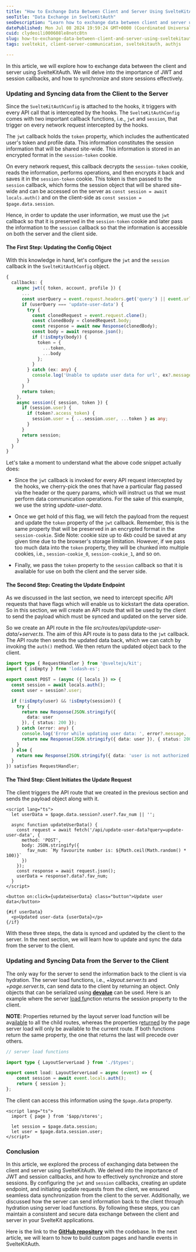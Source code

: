 ```yaml
---
title: "How to Exchange Data Between Client and Server Using SvelteKitAuth"
seoTitle: "Data Exchange in SvelteKitAuth"
seoDescription: "Learn how to exchange data between client and server using SvelteKitAuth with JWT and session callbacks for seamless and secure synchronization"
datePublished: Mon Jul 08 2024 19:59:24 GMT+0000 (Coordinated Universal Time)
cuid: clydeoili000608le8notc8tn
slug: how-to-exchange-data-between-client-and-server-using-sveltekitauth
tags: sveltekit, client-server-communication, sveltekitauth, authjs

---
```


In this article, we will explore how to exchange data between the client and server using SvelteKitAuth. We will delve into the importance of JWT and session callbacks, and how to synchronize and store sessions effectively.

### Updating and Syncing data from the Client to the Server

Since the `SvelteKitAuthConfig` is attached to the hooks, it triggers with every API call that is intercepted by the hooks. The `SvelteKitAuthConfig` comes with two important callback functions, i.e., `jwt` and `session`, that trigger on every network request intercepted by the hooks.

The `jwt` callback holds the `token` property, which includes the authenticated user's token and profile data. This information constitutes the session information that will be shared site-wide. This information is stored in an encrypted format in the `session-token` cookie.

On every network request, this callback decrypts the `session-token` cookie, reads the information, performs operations, and then encrypts it back and saves it in the `session-token` cookie. This token is then passed to the `session` callback, which forms the session object that will be shared site-wide and can be accessed on the server as `const session = await locals.auth()` and on the client-side as `const session = $page.data.session`.

Hence, in order to update the user information, we must use the `jwt` callback so that it is preserved in the `session-token` cookie and later pass the information to the `session` callback so that the information is accessible on both the server and the client side.

#### **The First Step: Updating the Config Object**

With this knowledge in hand, let's configure the `jwt` and the `session` callback in the `SvelteKitAuthConfig` object.

```typescript
{
  callbacks: {
    async jwt({ token, account, profile }) {
      ...
      const userQuery = event.request.headers.get('query') || event.url.searchParams.get('query');
      if (userQuery === 'update-user-data') {
        try {
          const clonedRequest = event.request.clone();
          const clonedBody = clonedRequest.body;
          const response = await new Response(clonedBody);
          const body = await response.json();
          if (!isEmpty(body)) {
            token = {
              ...token,
              ...body
            };
          }
        } catch (ex: any) {
          console.log('Unable to update user data for url', ex?.message);
        }
      }
      return token;
    },
    async session({ session, token }) {
      if (session.user) {
        if (token?.access_token) {
          session.user = { ...session.user, ...token } as any;
        }
      }
      return session;
    }
  }
}
```

Let's take a moment to understand what the above code snippet actually does:

* Since the `jwt` callback is invoked for every API request intercepted by the hooks, we cherry-pick the ones that have a particular flag passed via the header or the query params, which will instruct us that we must perform data communication operations. For the sake of this example, we use the string *update-user-data*.
    
* Once we get hold of this flag, we will fetch the payload from the request and update the `token` property of the `jwt` callback. Remember, this is the same property that will be preserved in an encrypted format in the `session-cookie`. Side Note: cookie size up to 4kb could be saved at any given time due to the browser's storage limitation. However, if we pass too much data into the `token` property, they will be chunked into multiple cookies, i.e., `session-cookie_0`, `session-cookie_1`, and so on.
    
* Finally, we pass the `token` property to the `session` callback so that it is available for use on both the client and the server side.
    

#### **The Second Step: Creating the Update Endpoint**

As we discussed in the last section, we need to intercept specific API requests that have flags which will enable us to kickstart the data operation. So in this section, we will create an API route that will be used by the client to send the payload which must be synced and updated on the server side.

So we create an API route in the file *src/routes/api/update-user-data/+server.ts*. The aim of this API route is to pass data to the `jwt` callback. The API route then sends the updated data back, which we can catch by invoking the `auth()` method. We then return the updated object back to the client.

```typescript
import type { RequestHandler } from '@sveltejs/kit';
import { isEmpty } from 'lodash-es';

export const POST = (async ({ locals }) => {
  const session = await locals.auth();
  const user = session?.user;

  if (!isEmpty(user) && !isEmpty(session)) {
    try {
      return new Response(JSON.stringify({
        data: user
      }), { status: 200 });
    } catch (error: any) {
      console.log('Error while updating user data: ', error?.message, '. Sending existing data');
      return new Response(JSON.stringify({ data: user }), { status: 200 });
    }
  } else {
    return new Response(JSON.stringify({ data: 'user is not authorized to update data' }), { status: 401 });
  }
}) satisfies RequestHandler;
```

#### **The Third Step: Client Initiates the Update Request**

The client triggers the API route that we created in the previous section and sends the payload object along with it.

```svelte
<script lang="ts">
  let userData = $page.data.session?.user?.fav_num || '';

  async function updateUserData() {
    const request = await fetch('/api/update-user-data?query=update-user-data', {
      method: 'POST',
      body: JSON.stringify({
        fav_num: `My favourite number is: ${Math.ceil(Math.random() * 100)}`
      })
    });
    const response = await request.json();
    userData = response?.data?.fav_num;
  }
</script>

<button on:click={updateUserData} class="button">Update user data</button>

{#if userData}
  <p>Updated user-data {userData}</p>
{/if}
```

With these three steps, the data is synced and updated by the client to the server. In the next section, we will learn how to update and sync the data from the server to the client.

### **Updating and Syncing Data from the Server to the Client**

The only way for the server to send the information back to the client is via hydration. The server load functions, i.e., *+layout.server.ts* and *+page.server.ts*, can send data to the client by returning an object. Only objects that can be serialized using [**devalue**](https://github.com/rich-harris/devalue) can be used. Here is an example where the server [load fu](https://github.com/rich-harris/devalue)nction returns the session property to the client.

**NOTE**: Properties returned by the layout server load function will be av[ailable](https://github.com/rich-harris/devalue) to all the child routes, whereas the properties r[eturned](https://github.com/rich-harris/devalue) by the page server load will only be available to the current route. If both functions return the same property, the one that returns the last will precede over others.

```typescript
// server load functions

import type { LayoutServerLoad } from './$types';

export const load: LayoutServerLoad = async (event) => {
	const session = await event.locals.auth();
	return { session };
};
```

The client can access this information using the `$page.data` property.

```svelte
<script lang="ts">
  import { page } from '$app/stores';

  let session = $page.data.session;
  let user = $page.data.session.user;
</script>
```

### Conclusion

In this article, we explored the process of exchanging data between the client and server using SvelteKitAuth. We delved into the importance of JWT and session callbacks, and how to effectively synchronize and store sessions. By configuring the `jwt` and `session` callbacks, creating an update endpoint, and initiating update requests from the client, we ensured seamless data synchronization from the client to the server. Additionally, we discussed how the server can send information back to the client through hydration using server load functions. By following these steps, you can maintain a consistent and secure data exchange between the client and server in your SvelteKit applications.

Here is the link to the [**GitHub repository**](https://github.com/aakash14goplani/SvelteKitAuth) with the codebase. In the next article, we will learn to how to build custom pages and handle events in SvelteKitAuth.